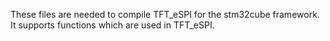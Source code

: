 These files are needed to compile TFT_eSPI for the stm32cube framework.
It supports functions which are used in TFT_eSPI.
